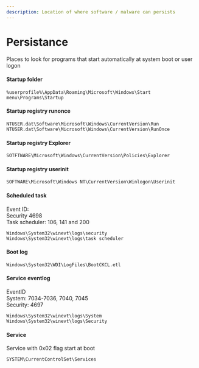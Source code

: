 ```yaml
---
description: Location of where software / malware can persists
---
```


# Persistance

Places to look for programs that start automatically at system boot or user logon

#### Startup folder

```
%userprofile%\AppData\Roaming\Microsoft\Windows\Start menu\Programs\Startup
```



#### Startup registry runonce

```
NTUSER.dat\Software\Microsoft\Windows\CurrentVersion\Run
NTUSER.dat\Software\Microsoft\Windows\CurrentVersion\RunOnce
```

#### Startup registry Explorer

```
SOTFTWARE\Microsoft\Windows\CurrentVersion\Policies\Explorer
```

#### Startup registry userinit

```
SOFTWARE\Microsoft\Windows NT\CurrentVersion\Winlogon\Userinit
```

#### Scheduled task

Event ID:\
Security 4698\
Task scheduler: 106, 141 and 200

```
Windows\System32\winevt\logs\security
Windows\System32\winevt\logs\task scheduler
```

#### Boot log

```
Windows\System32\WDI\LogFiles\BootCKCL.etl
```

#### Service eventlog

EventID\
System: 7034-7036, 7040, 7045\
Security: 4697

```
Windows\System32\winevt\logs\System
Windows\System32\winevt\logs\Security
```

#### Service

Service with 0x02 flag start at boot

```
SYSTEM\CurrentControlSet\Services
```
